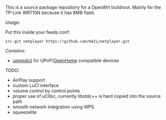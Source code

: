 This is a source package repository for a OpenWrt buildroot. Mainly for the
TP-Link WR710N because it has 8MB flash.

*Usage*:

Put this inside your feeds.conf:

`src-git netplayer https://github.com/m42i/netplayer.git`

*Contains*:
- [upmpdcli](http://upmpdcli/) for UPnP/[OpenHome](http://OpenHome) compatible
  devices

*TODO*:

- AirPlay support
- custom LuCI interface
- volume control by control points
- proper use of uClibc, currently libstdc++ is hard copied into the source path
- smooth network integration using WPS
- squeezelite
